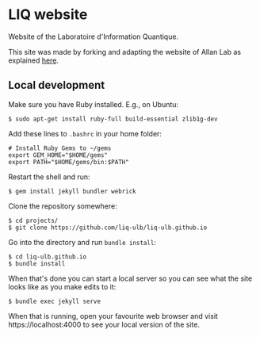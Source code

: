# LIQ website

Website of the Laboratoire d'Information Quantique.

This site was made by forking and adapting the website of Allan Lab as explained [here](http://www.allanlab.org/aboutwebsite.html).



## Local development

Make sure you have Ruby installed. E.g., on Ubuntu:
```
$ sudo apt-get install ruby-full build-essential zlib1g-dev
```

Add these lines to `.bashrc` in your home folder:
```
# Install Ruby Gems to ~/gems
export GEM_HOME="$HOME/gems"
export PATH="$HOME/gems/bin:$PATH"
```

Restart the shell and run:
```
$ gem install jekyll bundler webrick
```

Clone the repository somewhere:
```
$ cd projects/
$ git clone https://github.com/liq-ulb/liq-ulb.github.io
```

Go into the directory and run `bundle install`:
```
$ cd liq-ulb.github.io
$ bundle install
```

When that's done you can start a local server so you can see what the site looks like as you make edits to it:
```
$ bundle exec jekyll serve
```
When that is running, open your favourite web browser and visit https://localhost:4000 to see your local version of the site.
